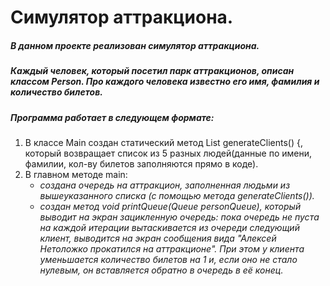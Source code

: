 # Симулятор аттракциона.

##### В данном проекте реализован симулятор аттракциона.
##### Каждый человек, который посетил парк аттракционов, описан классом Person. Про каждого человека известно его имя, фамилия и количество билетов.

##### Программа работает в следующем формате:
1. В классе Main создан статический метод List<Person> generateClients() {, который возвращает список из 5 разных людей(данные по имени, фамилии, кол-ву билетов заполняются прямо в коде).
2. В главном методе main:
   - *создана очередь на аттракцион, заполненная людьми из вышеуказанного списка (с помощью метода generateClients()).*
   - *создан метод void printQueue(Queue<Person> personQueue), который выводит на экран зацикленную очередь: пока очередь не пуста на каждой итерации вытаскивается из очереди следующий клиент, выводится на экран сообщения вида "Алексей Нетоложко прокатился на аттракционе". При этом у клиента уменьшается количество билетов на 1 и, если оно не стало нулевым, он вставляется обратно в очередь в её конец.*
